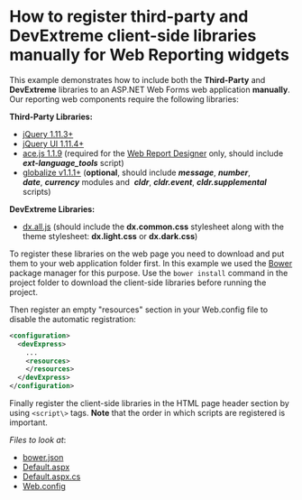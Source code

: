 # How to register third-party and DevExtreme client-side libraries manually for Web Reporting widgets 

This example demonstrates how to include both the **Third\-Party** and **DevExtreme** libraries to an ASP.NET Web Forms web application **manually**. Our reporting web components require the following libraries:

**Third\-Party Libraries:**
- [jQuery 1.11.3+](http://jquery.com/)
- [jQuery UI 1.11.4+](http://jqueryui.com/)
- [ace.js 1.1.9](http://ace.c9.io/) (required for the [Web Report Designer](https://documentation.devexpress.com/#XtraReports/CustomDocument17103) only, should include ***ext\-language\_tools*** script)  
- [globalize v1.1.1+](https://github.com/jquery/globalize) (**optional**, should include ***message***, ***number***, ***date***, ***currency*** modules and  ***cldr***, ***cldr.event***, ***cldr.supplemental*** scripts)  


**DevExtreme Libraries:**  
- [dx.all.js](https://github.com/DevExpress/bower-devextreme/tree/master/js) (should include the **dx.common.css** stylesheet along with the theme stylesheet: **dx.light.css** or **dx.dark.css**)  


To register these libraries on the web page you need to download and put them to your web application folder first. In this example we used the [Bower](https://bower.io/) package manager for this purpose. Use the `bower install` command in the project folder to download the client-side libraries before running the project.

Then register an empty "resources" section in your Web.config file to disable the automatic registration:    
```xml  
<configuration>  
  <devExpress>  
    ...  
    <resources>  
    </resources>  
  </devExpress>  
</configuration>  
```  
 
Finally register the client-side libraries in the HTML page header section by using `<script\>` tags. **Note** that the order in which scripts are registered is important.  


<!-- default file list -->
*Files to look at*:

* [bower.json](./CS/T115434/bower.json)
* [Default.aspx](./CS/T115434/Default.aspx)
* [Default.aspx.cs](./CS/T115434/Default.aspx.cs)
* [Web.config](./CS/T115434/Web.config)
<!-- default file list end -->